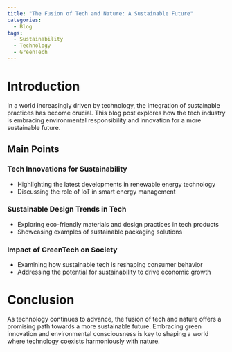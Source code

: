 ```yaml
---
title: "The Fusion of Tech and Nature: A Sustainable Future"
categories:
  - Blog
tags:
  - Sustainability
  - Technology
  - GreenTech
---
```


# Introduction
In a world increasingly driven by technology, the integration of sustainable practices has become crucial. This blog post explores how the tech industry is embracing environmental responsibility and innovation for a more sustainable future.

## Main Points
### Tech Innovations for Sustainability
- Highlighting the latest developments in renewable energy technology
- Discussing the role of IoT in smart energy management

### Sustainable Design Trends in Tech
- Exploring eco-friendly materials and design practices in tech products
- Showcasing examples of sustainable packaging solutions

### Impact of GreenTech on Society
- Examining how sustainable tech is reshaping consumer behavior
- Addressing the potential for sustainability to drive economic growth

# Conclusion
As technology continues to advance, the fusion of tech and nature offers a promising path towards a more sustainable future. Embracing green innovation and environmental consciousness is key to shaping a world where technology coexists harmoniously with nature.